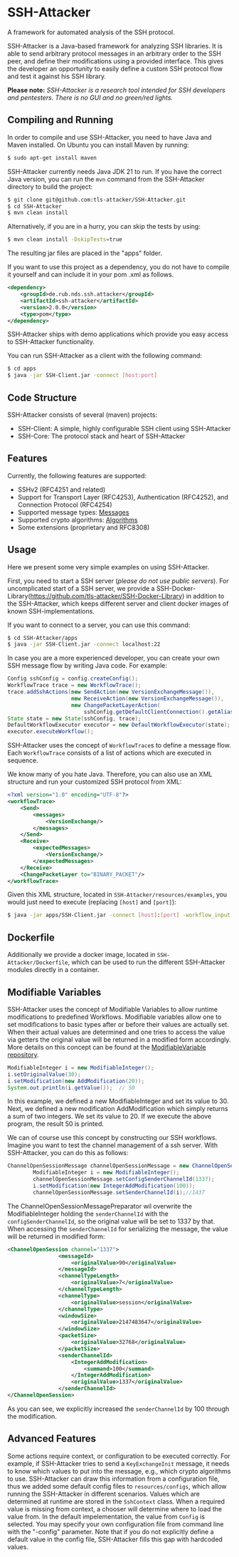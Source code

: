 # SSH-Attacker

A framework for automated analysis of the SSH protocol.

SSH-Attacker is a Java-based framework for analyzing SSH libraries. It is able to send arbitrary protocol messages in an arbitrary order to the SSH peer, and define their modifications using a provided interface. This gives the developer an opportunity to easily define a custom SSH protocol flow and test it against his SSH library.

**Please note:**  *SSH-Attacker is a research tool intended for SSH developers and pentesters. There is no GUI and no green/red lights.*

## Compiling and Running

In order to compile and use SSH-Attacker, you need to have Java and Maven installed. On Ubuntu you can install Maven by running:

```bash
$ sudo apt-get install maven
```

SSH-Attacker currently needs Java JDK 21 to run. If you have the correct Java version, you can run the `mvn` command from the SSH-Attacker directory to build the project:

```bash
$ git clone git@github.com:tls-attacker/SSH-Attacker.git
$ cd SSH-Attacker
$ mvn clean install
```

Alternatively, if you are in a hurry, you can skip the tests by using:

```bash
$ mvn clean install -DskipTests=true
```

The resulting jar files are placed in the "apps" folder.

If you want to use this project as a dependency, you do not have to compile it yourself and can include it in your pom
.xml as follows.

```xml
<dependency>
    <groupId>de.rub.nds.ssh.attacker</groupId>
    <artifactId>ssh-attacker</artifactId>
    <version>2.0.0</version>
    <type>pom</type>
</dependency>
```

SSH-Attacker ships with demo applications which provide you easy access to SSH-Attacker functionality.

You can run SSH-Attacker as a client with the following command:

```bash
$ cd apps
$ java -jar SSH-Client.jar -connect [host:port]
```

## Code Structure

SSH-Attacker consists of several (maven) projects:
- SSH-Client: A simple, highly configurable SSH client using SSH-Attacker
- SSH-Core: The protocol stack and heart of SSH-Attacker

## Features

Currently, the following features are supported:
- SSHv2 (RFC4251 and related)
- Support for Transport Layer (RFC4253), Authentication (RFC4252), and Connection Protocol (RFC4254)
- Supported message types: [Messages](https://github.com/tls-attacker/SSH-Attacker/tree/main/resources/doc/MESSAGES.md ':include')
- Supported crypto algorithms: [Algorithms](https://github.com/tls-attacker/SSH-Attacker/tree/main/resources/doc/ALGORITHMS.md ':include')
- Some extensions (proprietary and RFC8308)

## Usage

Here we present some very simple examples on using SSH-Attacker.

First, you need to start a SSH server (*please do not use public servers*). For uncomplicated start of a SSH server, we provide a SSH-Docker-Library(https://github.com/tls-attacker/SSH-Docker-Library) in addition to the SSH-Attacker, which keeps different server and client docker images of known SSH-implementations.

If you want to connect to a server, you can use this command:

```bash
$ cd SSH-Attacker/apps
$ java -jar SSH-Client.jar -connect localhost:22
```

In case you are a more experienced developer, you can create your own SSH message flow by writing Java code. For example:

```java
Config sshConfig = config.createConfig();
WorkflowTrace trace = new WorkflowTrace();
trace.addSshActions(new SendAction(new VersionExchangeMessage()),
                    new ReceiveAction(new VersionExchangeMessage()),
                    new ChangePacketLayerAction(
                        sshConfig.getDefaultClientConnection().getAlias(),PacketLayerType.BINARY_PACKET));
State state = new State(sshConfig, trace);
DefaultWorkflowExecutor executor = new DefaultWorkflowExecutor(state);
executor.executeWorkflow();
```

SSH-Attacker uses the concept of `WorkflowTrace`s to define a message flow. Each `WorkflowTrace` consists of a list of actions which are executed in sequence.

We know many of you hate Java. Therefore, you can also use an XML structure and run your customized SSH protocol from XML:

```xml
<?xml version="1.0" encoding="UTF-8"?>
<workflowTrace>
    <Send>
        <messages>
            <VersionExchange/>
        </messages>
    </Send>
    <Receive>
        <expectedMessages>
            <VersionExchange/>
        </expectedMessages>
    </Receive>
    <ChangePacketLayer to="BINARY_PACKET"/>
</workflowTrace>
```

Given this XML structure, located in `SSH-Attacker/resources/examples`, you would just need to execute (replacing `[host]` and `[port]`):

```bash
$ java -jar apps/SSH-Client.jar -connect [host]:[port] -workflow_input resources/examples/workflow.xml

```

## Dockerfile

Additionally we provide a docker image, located in `SSH-Attacker/Dockerfile`, which can be used to run the different SSH-Attacker modules directly in a container.

## Modifiable Variables

SSH-Attacker uses the concept of Modifiable Variables to allow runtime modifications to predefined Workflows. Modifiable variables allow one to set modifications to basic types after or before their values are actually set. When their actual values are determined and one tries to access the value via getters the original value will be returned in a modified form accordingly. More details on this concept can be found at the [ModifiableVariable repository](https://github.com/tls-attacker/ModifiableVariable).

```java
ModifiableInteger i = new ModifiableInteger();
i.setOriginalValue(30);
i.setModification(new AddModification(20));
System.out.println(i.getValue());  // 50
```

In this example, we defined a new ModifiableInteger and set its value to 30. Next, we defined a new modification AddModification which simply returns a sum of two integers. We set its value to 20. If we execute the above program, the result 50 is printed.

We can of course use this concept by constructing our SSH workflows. Imagine you want to test the channel management of a ssh server. With SSH-Attacker, you can do this as follows:

```java
ChannelOpenSessionMessage channelOpenSessionMessage = new ChannelOpenSessionMessage();
        ModifiableInteger i = new ModifiableInteger();
        channelOpenSessionMessage.setConfigSenderChannelId(1337);
        i.setModification(new IntegerAddModification(100));
        channelOpenSessionMessage.setSenderChannelId(i);//1437
```

The ChannelOpenSessionMessagePreparator wil overwrite the ModifiableInteger holding the `senderChannelId` with the `configSenderChannelId`, so the original value will be set to 1337 by that. When accessing the `senderChannelId` for serializing the message, the value will be returned in modified form:

```xml
<ChannelOpenSession channel="1337">
                <messageId>
                    <originalValue>90</originalValue>
                </messageId>
                <channelTypeLength>
                    <originalValue>7</originalValue>
                </channelTypeLength>
                <channelType>
                    <originalValue>session</originalValue>
                </channelType>
                <windowSize>
                    <originalValue>2147483647</originalValue>
                </windowSize>
                <packetSize>
                    <originalValue>32768</originalValue>
                </packetSize>
                <senderChannelId>
                    <IntegerAddModification>
                        <summand>100</summand>
                    </IntegerAddModification>
                    <originalValue>1337</originalValue>
                </senderChannelId>
</ChannelOpenSession>
```

As you can see, we explicitly increased the `senderChannelId` by 100 through the modification.

## Advanced Features

Some actions require context, or configuration to be executed correctly. For example, if SSH-Attacker tries to send a `KeyExchangeInit` message, it needs to know which values to
put into the message, e.g., which crypto algorithms to use. SSH-Attacker can draw this information
from a configuration file, thus we added some default config files to `resources/configs`, which allow running the SSH-Attacker in different scenarios.
Values which are determined at runtime are stored in the `SshContext` class. When a required value is missing from context, a chooser will determine where to load the value from. In the default impelementation, the value from `Config` is selected. You may specify your own configuration file from command line with the "-config" parameter. Note that if you do not explicitly define a default value in the config file, SSH-Attacker fills
this gap with hardcoded values.
